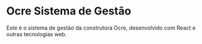 # Ocre Sistema de Gestão
Este é o sistema de gestão da construtora Ocre, desenvolvido com React e outras tecnologias web.
